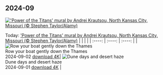 ## 2024-09
[!['Power of the Titans' mural by Andrei Krautsou, North Kansas City, Missouri (© Stephen Taylor/Alamy)](https://cn.bing.com/th?id=OHR.KansasMural_EN-US9504361321_UHD.jpg&w=1000)](https://cn.bing.com/th?id=OHR.KansasMural_EN-US9504361321_UHD.jpg&pid=hp&w=3840&h=2160&rs=1&c=4)

Today: ['Power of the Titans' mural by Andrei Krautsou, North Kansas City, Missouri (© Stephen Taylor/Alamy)](https://cn.bing.com/th?id=OHR.KansasMural_EN-US9504361321_UHD.jpg&pid=hp&w=3840&h=2160&rs=1&c=4)
  |      |      |      |
| :----: | :----: | :----: |
| ![Row your boat gently down the Thames](https://cn.bing.com/th?id=OHR.ThamesLondon_EN-US9385705885_UHD.jpg&pid=hp&w=384&h=216&rs=1&c=4) <br/> Row your boat gently down the Thames <br/> 2024-09-02  [download 4K](https://cn.bing.com/th?id=OHR.ThamesLondon_EN-US9385705885_UHD.jpg&pid=hp&w=3840&h=2160&rs=1&c=4)| ![Dune days and desert haze](https://cn.bing.com/th?id=OHR.DjanetAlgeria_EN-US9175224323_UHD.jpg&pid=hp&w=384&h=216&rs=1&c=4) <br/> Dune days and desert haze <br/> 2024-09-01  [download 4K](https://cn.bing.com/th?id=OHR.DjanetAlgeria_EN-US9175224323_UHD.jpg&pid=hp&w=3840&h=2160&rs=1&c=4) |